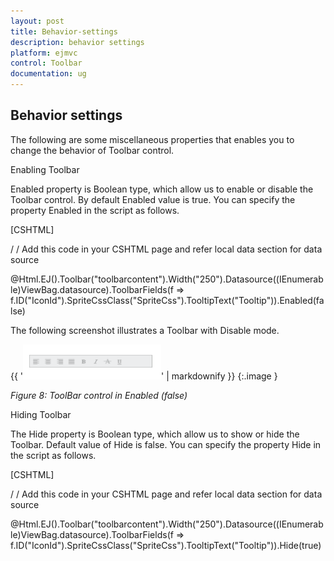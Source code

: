 ```yaml
---
layout: post
title: Behavior-settings
description: behavior settings
platform: ejmvc
control: Toolbar
documentation: ug
---
```


## Behavior settings

The following are some miscellaneous properties that enables you to change the behavior of Toolbar control.

Enabling Toolbar

Enabled property is Boolean type, which allow us to enable or disable the Toolbar control. By default Enabled value is true. You can specify the property Enabled in the script as follows.



[CSHTML]

/ / Add this code in your CSHTML page and refer local data section for data source

<div class="cols-sample-area">    @Html.EJ().Toolbar("toolbarcontent").Width("250").Datasource((IEnumerable<ToolbarLocalBinding>)ViewBag.datasource).ToolbarFields(f => f.ID("IconId").SpriteCssClass("SpriteCss").TooltipText("Tooltip")).Enabled(false)

</div>



The following screenshot illustrates a Toolbar with Disable mode.

{{ '![](Behavior-settings_images/Behavior-settings_img1.png)' | markdownify }}
{:.image }


_Figure 8: ToolBar control in Enabled (false)_



Hiding Toolbar 

The Hide property is Boolean type, which allow us to show or hide the Toolbar. Default value of Hide is false. You can specify the property Hide in the script as follows. 



 [CSHTML]

/ / Add this code in your CSHTML page and refer local data section for data source

<div class="cols-sample-area">    @Html.EJ().Toolbar("toolbarcontent").Width("250").Datasource((IEnumerable<ToolbarLocalBinding>)ViewBag.datasource).ToolbarFields(f => f.ID("IconId").SpriteCssClass("SpriteCss").TooltipText("Tooltip")).Hide(true)

</div>





